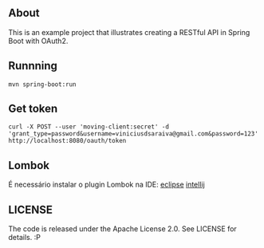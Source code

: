 ## About

This is an example project that illustrates creating a RESTful API in Spring Boot with OAuth2.

## Runnning

```
mvn spring-boot:run
```

## Get token

```
curl -X POST --user 'moving-client:secret' -d 'grant_type=password&username=viniciusdsaraiva@gmail.com&password=123' http://localhost:8080/oauth/token
```


## Lombok

É necessário instalar o plugin Lombok na IDE:
[eclipse](https://projectlombok.org/setup/eclipse)
[intellij](https://projectlombok.org/setup/intellij)

## LICENSE

The code is released under the Apache License 2.0. See LICENSE for details. :P